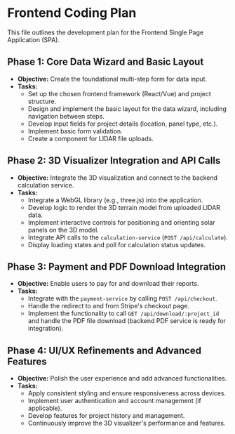 # Frontend Coding Plan

This file outlines the development plan for the Frontend Single Page Application (SPA).

## Phase 1: Core Data Wizard and Basic Layout

*   **Objective:** Create the foundational multi-step form for data input.
*   **Tasks:**
    *   Set up the chosen frontend framework (React/Vue) and project structure.
    *   Design and implement the basic layout for the data wizard, including navigation between steps.
    *   Develop input fields for project details (location, panel type, etc.).
    *   Implement basic form validation.
    *   Create a component for LIDAR file uploads.

## Phase 2: 3D Visualizer Integration and API Calls

*   **Objective:** Integrate the 3D visualization and connect to the backend calculation service.
*   **Tasks:**
    *   Integrate a WebGL library (e.g., three.js) into the application.
    *   Develop logic to render the 3D terrain model from uploaded LIDAR data.
    *   Implement interactive controls for positioning and orienting solar panels on the 3D model.
    *   Integrate API calls to the `calculation-service` (`POST /api/calculate`).
    *   Display loading states and poll for calculation status updates.

## Phase 3: Payment and PDF Download Integration

*   **Objective:** Enable users to pay for and download their reports.
*   **Tasks:**
    *   Integrate with the `payment-service` by calling `POST /api/checkout`.
    *   Handle the redirect to and from Stripe's checkout page.
    *   Implement the functionality to call `GET /api/download/:project_id` and handle the PDF file download (backend PDF service is ready for integration).

## Phase 4: UI/UX Refinements and Advanced Features

*   **Objective:** Polish the user experience and add advanced functionalities.
*   **Tasks:**
    *   Apply consistent styling and ensure responsiveness across devices.
    *   Implement user authentication and account management (if applicable).
    *   Develop features for project history and management.
    *   Continuously improve the 3D visualizer's performance and features.
